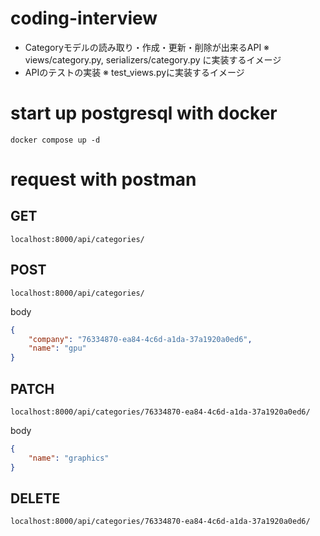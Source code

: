 # coding-interview

- Categoryモデルの読み取り・作成・更新・削除が出来るAPI
  ※ views/category.py, serializers/category.py に実装するイメージ
- APIのテストの実装
  ※ test_views.pyに実装するイメージ

# start up postgresql with docker

```shell
docker compose up -d
```

# request with postman 

## GET

```url
localhost:8000/api/categories/
```

## POST

```url
localhost:8000/api/categories/
```

body

```json
{
    "company": "76334870-ea84-4c6d-a1da-37a1920a0ed6",
    "name": "gpu"
}
```

## PATCH

```url
localhost:8000/api/categories/76334870-ea84-4c6d-a1da-37a1920a0ed6/
```

body

```json
{
    "name": "graphics"
}
```

## DELETE

```url
localhost:8000/api/categories/76334870-ea84-4c6d-a1da-37a1920a0ed6/
```
